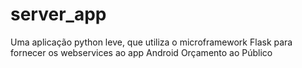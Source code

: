 # server_app
Uma aplicação python leve, que utiliza o microframework Flask para fornecer os webservices ao app Android Orçamento ao Público

